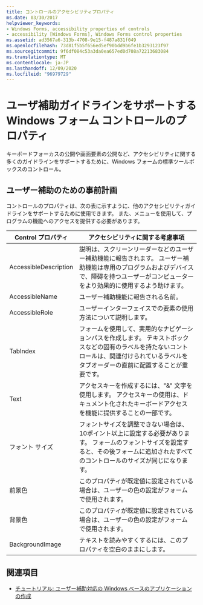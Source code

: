 ```yaml
---
title: コントロールのアクセシビリティプロパティ
ms.date: 03/30/2017
helpviewer_keywords:
- Windows Forms, accessibility properties of controls
- accessibility [Windows Forms], Windows Forms control properties
ms.assetid: ad3567a6-313b-4708-9e15-f487a831f049
ms.openlocfilehash: 73d81f5b5f656ed5ef90bdd9b6fe1b3293123f97
ms.sourcegitcommit: 9f6df084c53a3da0ea657ed0d708a72213683084
ms.translationtype: MT
ms.contentlocale: ja-JP
ms.lasthandoff: 12/09/2020
ms.locfileid: "96979729"
---
```

# <a name="properties-on-windows-forms-controls-that-support-accessibility-guidelines"></a>ユーザ補助ガイドラインをサポートする Windows フォーム コントロールのプロパティ
キーボードフォーカスの公開や画面要素の公開など、アクセシビリティに関する多くのガイドラインをサポートするために、Windows フォームの標準ツールボックスのコントロール。  
  
## <a name="planning-ahead-for-accessibility"></a>ユーザー補助のための事前計画  
 コントロールのプロパティは、次の表に示すように、他のアクセシビリティガイドラインをサポートするために使用できます。 また、メニューを使用して、プログラムの機能へのアクセスを提供する必要があります。  
  
|Control プロパティ|アクセシビリティに関する考慮事項|  
|----------------------|--------------------------------------|  
|AccessibleDescription|説明は、スクリーンリーダーなどのユーザー補助機能に報告されます。 ユーザー補助機能は専用のプログラムおよびデバイスで、障碍を持つユーザーがコンピューターをより効果的に使用するよう助けます。|  
|AccessibleName|ユーザー補助機能に報告される名前。|  
|AccessibleRole|ユーザーインターフェイスでの要素の使用方法について説明します。|  
|TabIndex|フォームを使用して、実用的なナビゲーションパスを作成します。 テキストボックスなどの固有のラベルを持たないコントロールは、関連付けられているラベルをタブオーダーの直前に配置することが重要です。|  
|Text|アクセスキーを作成するには、"&" 文字を使用します。 アクセスキーの使用は、ドキュメント化されたキーボードアクセスを機能に提供することの一部です。|  
|フォント サイズ|フォントサイズを調整できない場合は、10ポイント以上に設定する必要があります。 フォームのフォントサイズを設定すると、その後フォームに追加されたすべてのコントロールのサイズが同じになります。|  
|前景色|このプロパティが既定値に設定されている場合は、ユーザーの色の設定がフォームで使用されます。|  
|背景色|このプロパティが既定値に設定されている場合は、ユーザーの色の設定がフォームで使用されます。|  
|BackgroundImage|テキストを読みやすくするには、このプロパティを空白のままにします。|  
  
## <a name="see-also"></a>関連項目

- [チュートリアル: ユーザー補助対応の Windows ベースのアプリケーションの作成](walkthrough-creating-an-accessible-windows-based-application.md)

